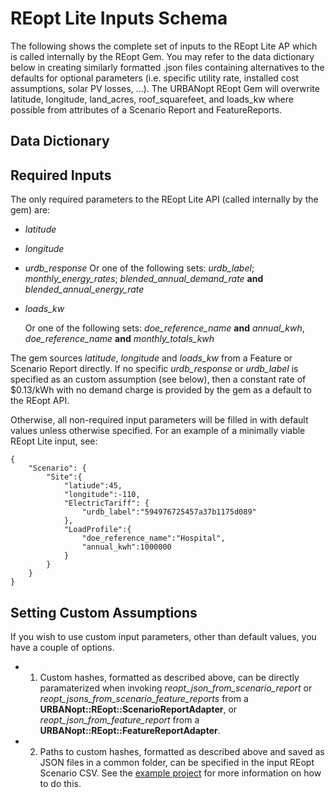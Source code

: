 # REopt Lite Inputs Schema

The following shows the complete set of inputs to the REopt Lite AP which is called internally by the REopt Gem. You may refer to the data dictionary below in creating similarly formatted .json files containing alternatives to the defaults for optional parameters (i.e. specific utility rate, installed cost assumptions, solar PV losses, ...). The URBANopt REopt Gem will overwrite latitude, longitude, land_acres, roof_squarefeet, and loads_kw where possible from attributes of a Scenario Report and FeatureReports.

## Data Dictionary

<ReoptInputSchema />

## Required Inputs

The only required parameters to the REopt Lite API (called internally by the gem) are:
- *latitude*
- *longitude*
- *urdb_response*
	Or one of the following sets: *urdb_label*; *monthly_energy_rates*; *blended_annual_demand_rate* **and** *blended_annual_energy_rate*

- *loads_kw*

	Or one of the following sets: *doe_reference_name* **and** *annual_kwh*, *doe_reference_name* **and** *monthly_totals_kwh*

The gem sources *latitude*, *longitude* and *loads_kw* from a Feature or Scenario Report directly. If no specific *urdb_response* or *urdb_label* is specified as an custom assumption (see below), then a constant rate of $0.13/kWh with no demand charge is provided by the gem as a default to the REopt API.

Otherwise, all non-required input parameters will be filled in with default values unless otherwise specified. For an example of a minimally viable REopt Lite input, see:


```
{
	"Scenario": {
		"Site":{
			"latiude":45,
			"longitude":-110,
			"ElectricTariff": {
				"urdb_label":"594976725457a37b1175d089"
			},
			"LoadProfile":{
				"doe_reference_name":"Hospital",
				"annual_kwh":1000000
			}
		}
	}
}
```

## Setting Custom Assumptions

If you wish to use custom input parameters, other than default values, you have a couple of options.

* 1) Custom hashes, formatted as described above, can be directly paramaterized when invoking _reopt_json_from_scenario_report_ or _reopt_jsons_from_scenario_feature_reports_ from a **URBANopt::REopt::ScenarioReportAdapter**, or  _reopt_json_from_feature_report_ from a **URBANopt::REopt::FeatureReportAdapter**.

* 2) Paths to custom hashes, formatted as described above and saved as JSON files in a common folder, can be specified in the input REopt Scenario CSV. See the [example project](https://github.com/TK-23/urbanopt-example-geojson-reopt-project.git) for more information on how to do this.


<style type="text/css">
.content { max-width: 1200px !important; }
span.default { color: yellow !important; }
.description { color: #E0E0E0		 !important; }
</style>
